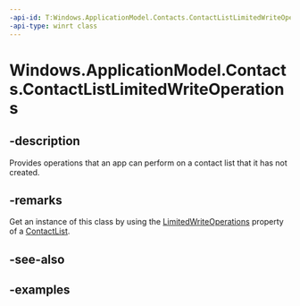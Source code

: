 ```yaml
---
-api-id: T:Windows.ApplicationModel.Contacts.ContactListLimitedWriteOperations
-api-type: winrt class
---
```


<!-- Class syntax.
public class ContactListLimitedWriteOperations
-->

# Windows.ApplicationModel.Contacts.ContactListLimitedWriteOperations

## -description
Provides operations that an app can perform on a contact list that it has not created.

## -remarks
Get an instance of this class by using the [LimitedWriteOperations](contactlist_limitedwriteoperations.md) property of a [ContactList](contactlist.md).

## -see-also

## -examples
